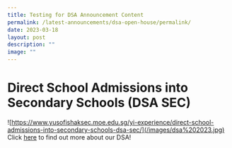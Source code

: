 ```yaml
---
title: Testing for DSA Announcement Content
permalink: /latest-announcements/dsa-open-house/permalink/
date: 2023-03-18
layout: post
description: ""
image: ""
---
```

# Direct School Admissions into Secondary Schools (DSA SEC)

![https://www.yusofishaksec.moe.edu.sg/yi-experience/direct-school-admissions-into-secondary-schools-dsa-sec/](/images/dsa%202023.jpg)
Click [here](https://www.yusofishaksec.moe.edu.sg/yi-experience/direct-school-admissions-into-secondary-schools-dsa-sec/) to find out more about our DSA!